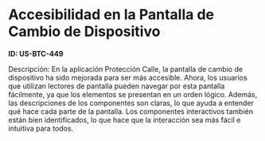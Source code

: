 # Accesibilidad en la Pantalla de Cambio de Dispositivo

**ID: US-BTC-449**

Descripción: En la aplicación Protección Calle, la pantalla de cambio de dispositivo ha sido mejorada para ser más accesible. Ahora, los usuarios que utilizan lectores de pantalla pueden navegar por esta pantalla fácilmente, ya que los elementos se presentan en un orden lógico. Además, las descripciones de los componentes son claras, lo que ayuda a entender qué hace cada parte de la pantalla. Los componentes interactivos también están bien identificados, lo que hace que la interacción sea más fácil e intuitiva para todos.